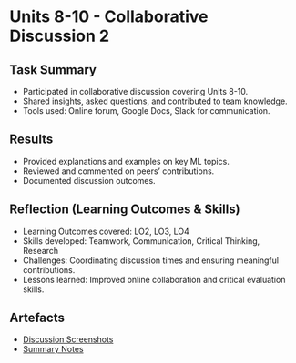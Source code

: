 # Units 8-10 - Collaborative Discussion 2

## Task Summary
- Participated in collaborative discussion covering Units 8-10.
- Shared insights, asked questions, and contributed to team knowledge.
- Tools used: Online forum, Google Docs, Slack for communication.

## Results
- Provided explanations and examples on key ML topics.
- Reviewed and commented on peers’ contributions.
- Documented discussion outcomes.

## Reflection (Learning Outcomes & Skills)
- Learning Outcomes covered: LO2, LO3, LO4
- Skills developed: Teamwork, Communication, Critical Thinking, Research
- Challenges: Coordinating discussion times and ensuring meaningful contributions.
- Lessons learned: Improved online collaboration and critical evaluation skills.

## Artefacts
- [Discussion Screenshots](../../artefacts/collab_discussion2.png)
- [Summary Notes](../../artefacts/collab_discussion2_notes.pdf)
